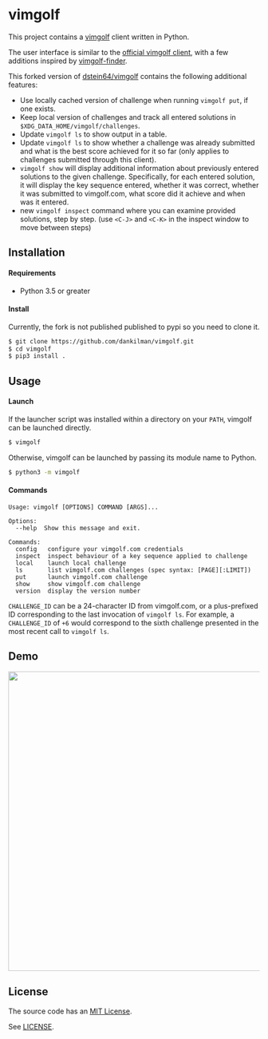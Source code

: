 vimgolf
=======

This project contains a [vimgolf](https://www.vimgolf.com/) client written in Python.

The user interface is similar to the [official vimgolf client](https://github.com/igrigorik/vimgolf),
with a few additions inspired by [vimgolf-finder](https://github.com/kciter/vimgolf-finder).

This forked version of [dstein64/vimgolf](https://github.com/dstein64/vimgolf) contains the following
additional features:

- Use locally cached version of challenge when running `vimgolf put`, if one exists.
- Keep local version of challenges and track all entered solutions in 
  `$XDG_DATA_HOME/vimgolf/challenges`.
- Update `vimgolf ls` to show output in a table.
- Update `vimgolf ls` to show whether a challenge was already submitted and 
  what is the best score achieved for it so far (only applies to challenges submitted through
  this client).
- `vimgolf show` will display additional information about previously entered solutions 
  to the given challenge.
  Specifically, for each entered solution, it will display the key sequence entered, whether
  it was correct, whether it was submitted to vimgolf.com, what score did it achieve and when
  was it entered.
- new `vimgolf inspect` command where you can examine provided solutions, step by step.
  (use `<C-J>` and `<C-K>` in the inspect window to move between steps)

Installation
------------

#### Requirements

- Python 3.5 or greater

#### Install
Currently, the fork is not published published to pypi so you need to clone it.

```sh
$ git clone https://github.com/dankilman/vimgolf.git
$ cd vimgolf
$ pip3 install .
```

Usage
-----

#### Launch

If the launcher script was installed within a directory on your `PATH`, vimgolf can be launched
directly.

```sh
$ vimgolf
```

Otherwise, vimgolf can be launched by passing its module name to Python.

```sh
$ python3 -m vimgolf
```

#### Commands

```text
Usage: vimgolf [OPTIONS] COMMAND [ARGS]...

Options:
  --help  Show this message and exit.

Commands:
  config   configure your vimgolf.com credentials
  inspect  inspect behaviour of a key sequence applied to challenge
  local    launch local challenge
  ls       list vimgolf.com challenges (spec syntax: [PAGE][:LIMIT])
  put      launch vimgolf.com challenge
  show     show vimgolf.com challenge
  version  display the version number
```

`CHALLENGE_ID` can be a 24-character ID from vimgolf.com, or a plus-prefixed ID corresponding to the
last invocation of `vimgolf ls`. For example, a `CHALLENGE_ID` of `+6` would correspond to the
sixth challenge presented in the most recent call to `vimgolf ls`.

Demo
----

<p align="center">
  <img width="600" src="https://cdn.rawgit.com/dankilman/vimgolf/master/screencast.svg">
</p>

License
-------

The source code has an [MIT License](https://en.wikipedia.org/wiki/MIT_License).

See [LICENSE](https://github.com/dankilman/vimgolf/blob/master/LICENSE).
